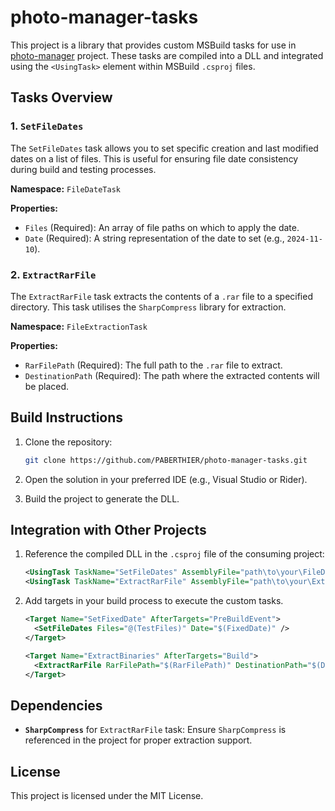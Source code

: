 # photo-manager-tasks

This project is a library that provides custom MSBuild tasks for use in [photo-manager](https://github.com/PABERTHIER/photo-manager) project. These tasks are compiled into a DLL and integrated using the `<UsingTask>` element within MSBuild `.csproj` files.

## Tasks Overview

### 1. `SetFileDates`

The `SetFileDates` task allows you to set specific creation and last modified dates on a list of files. This is useful for ensuring file date consistency during build and testing processes.

**Namespace:** `FileDateTask`

**Properties:**

- `Files` (Required): An array of file paths on which to apply the date.
- `Date` (Required): A string representation of the date to set (e.g., `2024-11-10`).

### 2. `ExtractRarFile`

The `ExtractRarFile` task extracts the contents of a `.rar` file to a specified directory. This task utilises the `SharpCompress` library for extraction.

**Namespace:** `FileExtractionTask`

**Properties:**

- `RarFilePath` (Required): The full path to the `.rar` file to extract.
- `DestinationPath` (Required): The path where the extracted contents will be placed.

## Build Instructions

1. Clone the repository:

   ```bash
   git clone https://github.com/PABERTHIER/photo-manager-tasks.git
   ```

2. Open the solution in your preferred IDE (e.g., Visual Studio or Rider).
3. Build the project to generate the DLL.

## Integration with Other Projects

1. Reference the compiled DLL in the `.csproj` file of the consuming project:

   ```xml
   <UsingTask TaskName="SetFileDates" AssemblyFile="path\to\your\FileDateTask.dll" />
   <UsingTask TaskName="ExtractRarFile" AssemblyFile="path\to\your\ExtractRarFile.dll" />
   ```

2. Add targets in your build process to execute the custom tasks.

    ```xml
    <Target Name="SetFixedDate" AfterTargets="PreBuildEvent">
      <SetFileDates Files="@(TestFiles)" Date="$(FixedDate)" />
    </Target>

    <Target Name="ExtractBinaries" AfterTargets="Build">
      <ExtractRarFile RarFilePath="$(RarFilePath)" DestinationPath="$(DestinationPath)" />
    </Target>
    ```

## Dependencies

- **`SharpCompress`** for `ExtractRarFile` task: Ensure `SharpCompress` is referenced in the project for proper extraction support.

## License

This project is licensed under the MIT License.
